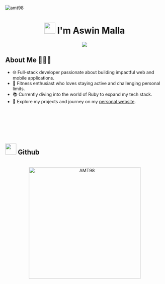 <p align="left"> <img src="https://komarev.com/ghpvc/?username=amt98&label=Profile%20views&color=0e75b6&style=flat" alt="amt98" /> </p>

<h1 align="center" ><img src="https://media.giphy.com/media/hvRJCLFzcasrR4ia7z/giphy.gif" width="35"><b> I'm Aswin Malla </b></h1>

<p align="center">
  <a href="https://github.com/DenverCoder1/readme-typing-svg"><img src="https://readme-typing-svg.herokuapp.com?font=Time+New+Roman&color=6366F1&size=30&center=true&vCenter=true&width=600&height=120&lines=Software+Developer;Problem+solver;Web+developer;Passionate+Learner;Adaptable+multitasker;Analytical+thinker"></a>
</p>

	
## **About Me 🧑🏽‍💻**

- 🌐 Full-stack developer passionate about building impactful web and mobile applications.  
- 💪 Fitness enthusiast who loves staying active and challenging personal limits.  
- 📚 Currently diving into the world of Ruby to expand my tech stack.  
- 🌟 Explore my projects and journey on my [personal website](https://www.aswinmalla.com).  


<br><br>

<br><br>

## <img src="https://media.giphy.com/media/iY8CRBdQXODJSCERIr/giphy.gif" width="35"><b> Github </b>
<br>

<div align="center">

<a href="https://github.com/AMT98/">
  <img src="https://github-readme-stats.vercel.app/api/top-langs?username=AMT98&show_icons=true&locale=en&layout=compact&line_height=20&title_color=6366F1&icon_color=2234AE&text_color=D3D3D3&bg_color=0,000000,130F40" width="355"  alt="AMT98"/>

</a>
</div>

<br>


